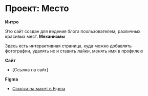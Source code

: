 # Проект: Место

**Интро**

Это сайт создан для ведения блога поользователем, различных красивых мест.
**Механизмы**

Здесь есть интерактивная страница, куда можно добавлять фотографии, удалять их и ставить лайки, менять имя в профилею

**Сайт**

* [Ссылка на сайт]

**Figma**

* [Ссылка на макет в Figma](https://www.figma.com/file/2cn9N9jSkmxD84oJik7xL7/JavaScript.-Sprint-4?node-id=28212%3A269&t=sS62HMuQYAlWNIXU-0)

